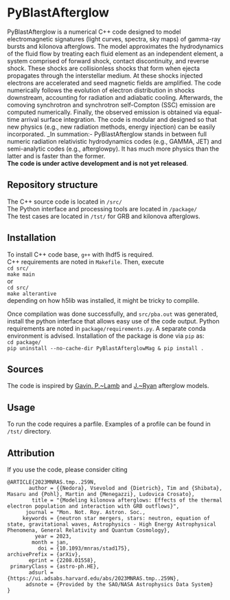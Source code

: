# PyBlastAfterglow

PyBlastAfterglow is a numerical C++ code designed to model electromagnetic signatures (light curves, spectra, sky maps) of gamma-ray bursts and kilonova afterglows. The model approximates the hydrodynamics of the fluid flow by treating each fluid element as an independent element, a system comprised of forward shock, contact discontinuity, and reverse shock. These shocks are collisionless shocks that form when ejecta propagates through the interstellar medium. At these shocks injected electrons are accelerated and seed magnetic fields are amplified. The code numerically follows the evolution of electron distribution in shocks downstream, accounting for radiation and adiabatic cooling. Afterwards, the comoving synchrotron and synchrotron self-Compton (SSC)  emission are computed numerically. Finally, the observed emission is obtained via equal-time arrival surface integration. 
The code is modular and designed so that new physics (e.g., new radiation methods, energy injection) can be easily incorporated. 
_In summation:- PyBlastAfterglow stands in between full numeric radiation relativistic hydrodynamics codes (e.g., GAMMA, JET) and semi-analytic codes (e.g., afterglowpy). It has much more physics than the latter and is faster than the former.  
__The code is under active development and is not yet released__.  

## Repository structure

The C++ source code is located in `/src/`  
The Python interface and processing tools are located in `/package/`  
The test cases are located in `/tst/` for GRB and kilonova afterglows.

## Installation  

To install C++ code base, `g++` with lhdf5 is required.  
C++ requirements are noted in `Makefile`. Then, execute  
`cd src/`  
`make main`  
or  
`cd src/`  
`make alterantive`  
depending on how h5lib was installed, it might be tricky to complile. 

Once compilation was done successfully, and `src/pba.out` was generated, install the python interface that allows easy use of the code output. 
Python requirements are noted in `package/requirements.py`. A separate conda environment is advised. Installation of the package is done via `pip` as:  
`cd package/`  
`pip uninstall --no-cache-dir PyBlastAfterglowMag & pip install .` 


## Sources

The code is inspired by [Gavin. P.~Lamb](https://doi.org/10.1093/mnras/stab2879) and [J.~Ryan](https://iopscience.iop.org/article/10.3847/1538-4357/ab93cf) afterglow models. 

## Usage  

To run the code requires a parfile. Examples of a profile can be found in `/tst/` directory. 


## Attribution  
If you use the code, please consider citing  
```
@ARTICLE{2023MNRAS.tmp..259N,
       author = {{Nedora}, Vsevolod and {Dietrich}, Tim and {Shibata}, Masaru and {Pohl}, Martin and {Menegazzi}, Ludovica Crosato},
        title = "{Modeling kilonova afterglows: Effects of the thermal electron population and interaction with GRB outflows}",
      journal = "Mon. Not. Roy. Astron. Soc.,
     keywords = {neutron star mergers, stars: neutron, equation of state, gravitational waves, Astrophysics - High Energy Astrophysical Phenomena, General Relativity and Quantum Cosmology},
         year = 2023,
        month = jan,
          doi = {10.1093/mnras/stad175},
archivePrefix = {arXiv},
       eprint = {2208.01558},
 primaryClass = {astro-ph.HE},
       adsurl = {https://ui.adsabs.harvard.edu/abs/2023MNRAS.tmp..259N},
      adsnote = {Provided by the SAO/NASA Astrophysics Data System}
}
```
